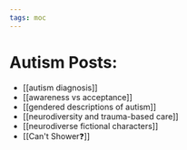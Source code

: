 ```yaml
---
tags: moc
---
```


# Autism Posts:
- [[autism diagnosis]]
- [[awareness vs acceptance]]
- [[gendered descriptions of autism]]
- [[neurodiversity and trauma-based care]]
- [[neurodiverse fictional characters]]
- [[Can't Shower❓]]

